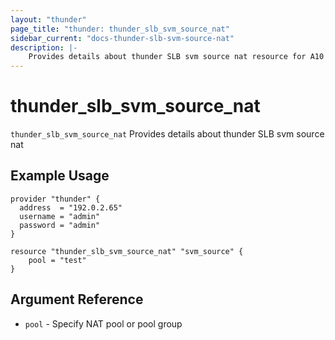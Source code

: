 ```yaml
---
layout: "thunder"
page_title: "thunder: thunder_slb_svm_source_nat"
sidebar_current: "docs-thunder-slb-svm-source-nat"
description: |-
    Provides details about thunder SLB svm source nat resource for A10
---
```


# thunder\_slb\_svm\_source\_nat

`thunder_slb_svm_source_nat` Provides details about thunder SLB svm source nat
## Example Usage


```hcl
provider "thunder" {
  address  = "192.0.2.65"
  username = "admin"
  password = "admin"
}

resource "thunder_slb_svm_source_nat" "svm_source" {
	pool = "test" 
}
```

## Argument Reference

* `pool` - Specify NAT pool or pool group



